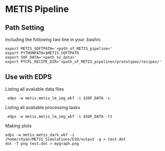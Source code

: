 # METIS Pipeline


## Path Setting

Including the following two line in your .bashrc

```
export METIS_SOFTPATH='<path_of_METIS_pipeline>' 
export PYTHONPATH=$METIS_SOFTPATH
export SOF_DATA='<path_to_data>'
export PYCPL_RECIPE_DIR='<path_of_METIS_pipeline>/prototypes/recipes/'
```

## Use with EDPS

Listing all avaliable data files
```
 edps -w metis.metis_lm_img_wkf -i $SOF_DATA -c
```


Listing all avaliable processing tasks
```
 edps -w metis.metis_lm_img_wkf -i $SOF_DATA -lt
```


Making plots
```
edps -w metis.metis_dark_wkf -i /home/chyan/METIS_Simulations/ESO/output -g > test.dot
dot -T png test.dot > mygraph.png
```